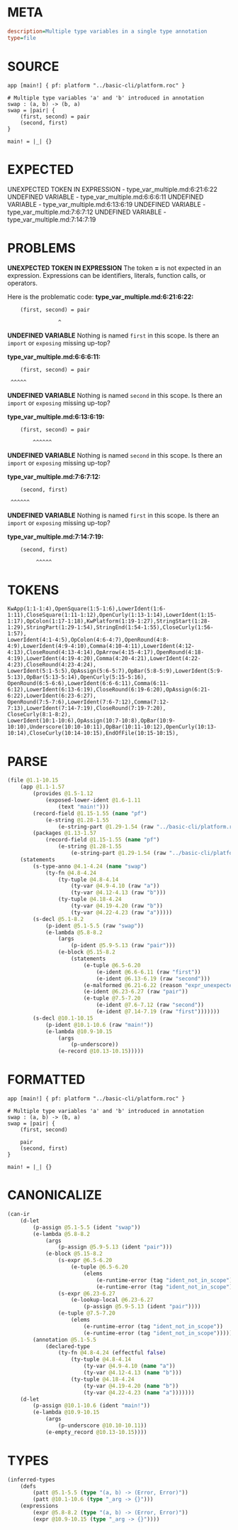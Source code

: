 # META
~~~ini
description=Multiple type variables in a single type annotation
type=file
~~~
# SOURCE
~~~roc
app [main!] { pf: platform "../basic-cli/platform.roc" }

# Multiple type variables 'a' and 'b' introduced in annotation
swap : (a, b) -> (b, a)
swap = |pair| {
    (first, second) = pair
    (second, first)
}

main! = |_| {}
~~~
# EXPECTED
UNEXPECTED TOKEN IN EXPRESSION - type_var_multiple.md:6:21:6:22
UNDEFINED VARIABLE - type_var_multiple.md:6:6:6:11
UNDEFINED VARIABLE - type_var_multiple.md:6:13:6:19
UNDEFINED VARIABLE - type_var_multiple.md:7:6:7:12
UNDEFINED VARIABLE - type_var_multiple.md:7:14:7:19
# PROBLEMS
**UNEXPECTED TOKEN IN EXPRESSION**
The token **=** is not expected in an expression.
Expressions can be identifiers, literals, function calls, or operators.

Here is the problematic code:
**type_var_multiple.md:6:21:6:22:**
```roc
    (first, second) = pair
```
                    ^


**UNDEFINED VARIABLE**
Nothing is named `first` in this scope.
Is there an `import` or `exposing` missing up-top?

**type_var_multiple.md:6:6:6:11:**
```roc
    (first, second) = pair
```
     ^^^^^


**UNDEFINED VARIABLE**
Nothing is named `second` in this scope.
Is there an `import` or `exposing` missing up-top?

**type_var_multiple.md:6:13:6:19:**
```roc
    (first, second) = pair
```
            ^^^^^^


**UNDEFINED VARIABLE**
Nothing is named `second` in this scope.
Is there an `import` or `exposing` missing up-top?

**type_var_multiple.md:7:6:7:12:**
```roc
    (second, first)
```
     ^^^^^^


**UNDEFINED VARIABLE**
Nothing is named `first` in this scope.
Is there an `import` or `exposing` missing up-top?

**type_var_multiple.md:7:14:7:19:**
```roc
    (second, first)
```
             ^^^^^


# TOKENS
~~~zig
KwApp(1:1-1:4),OpenSquare(1:5-1:6),LowerIdent(1:6-1:11),CloseSquare(1:11-1:12),OpenCurly(1:13-1:14),LowerIdent(1:15-1:17),OpColon(1:17-1:18),KwPlatform(1:19-1:27),StringStart(1:28-1:29),StringPart(1:29-1:54),StringEnd(1:54-1:55),CloseCurly(1:56-1:57),
LowerIdent(4:1-4:5),OpColon(4:6-4:7),OpenRound(4:8-4:9),LowerIdent(4:9-4:10),Comma(4:10-4:11),LowerIdent(4:12-4:13),CloseRound(4:13-4:14),OpArrow(4:15-4:17),OpenRound(4:18-4:19),LowerIdent(4:19-4:20),Comma(4:20-4:21),LowerIdent(4:22-4:23),CloseRound(4:23-4:24),
LowerIdent(5:1-5:5),OpAssign(5:6-5:7),OpBar(5:8-5:9),LowerIdent(5:9-5:13),OpBar(5:13-5:14),OpenCurly(5:15-5:16),
OpenRound(6:5-6:6),LowerIdent(6:6-6:11),Comma(6:11-6:12),LowerIdent(6:13-6:19),CloseRound(6:19-6:20),OpAssign(6:21-6:22),LowerIdent(6:23-6:27),
OpenRound(7:5-7:6),LowerIdent(7:6-7:12),Comma(7:12-7:13),LowerIdent(7:14-7:19),CloseRound(7:19-7:20),
CloseCurly(8:1-8:2),
LowerIdent(10:1-10:6),OpAssign(10:7-10:8),OpBar(10:9-10:10),Underscore(10:10-10:11),OpBar(10:11-10:12),OpenCurly(10:13-10:14),CloseCurly(10:14-10:15),EndOfFile(10:15-10:15),
~~~
# PARSE
~~~clojure
(file @1.1-10.15
	(app @1.1-1.57
		(provides @1.5-1.12
			(exposed-lower-ident @1.6-1.11
				(text "main!")))
		(record-field @1.15-1.55 (name "pf")
			(e-string @1.28-1.55
				(e-string-part @1.29-1.54 (raw "../basic-cli/platform.roc"))))
		(packages @1.13-1.57
			(record-field @1.15-1.55 (name "pf")
				(e-string @1.28-1.55
					(e-string-part @1.29-1.54 (raw "../basic-cli/platform.roc"))))))
	(statements
		(s-type-anno @4.1-4.24 (name "swap")
			(ty-fn @4.8-4.24
				(ty-tuple @4.8-4.14
					(ty-var @4.9-4.10 (raw "a"))
					(ty-var @4.12-4.13 (raw "b")))
				(ty-tuple @4.18-4.24
					(ty-var @4.19-4.20 (raw "b"))
					(ty-var @4.22-4.23 (raw "a")))))
		(s-decl @5.1-8.2
			(p-ident @5.1-5.5 (raw "swap"))
			(e-lambda @5.8-8.2
				(args
					(p-ident @5.9-5.13 (raw "pair")))
				(e-block @5.15-8.2
					(statements
						(e-tuple @6.5-6.20
							(e-ident @6.6-6.11 (raw "first"))
							(e-ident @6.13-6.19 (raw "second")))
						(e-malformed @6.21-6.22 (reason "expr_unexpected_token"))
						(e-ident @6.23-6.27 (raw "pair"))
						(e-tuple @7.5-7.20
							(e-ident @7.6-7.12 (raw "second"))
							(e-ident @7.14-7.19 (raw "first")))))))
		(s-decl @10.1-10.15
			(p-ident @10.1-10.6 (raw "main!"))
			(e-lambda @10.9-10.15
				(args
					(p-underscore))
				(e-record @10.13-10.15)))))
~~~
# FORMATTED
~~~roc
app [main!] { pf: platform "../basic-cli/platform.roc" }

# Multiple type variables 'a' and 'b' introduced in annotation
swap : (a, b) -> (b, a)
swap = |pair| {
	(first, second)
	
	pair
	(second, first)
}

main! = |_| {}
~~~
# CANONICALIZE
~~~clojure
(can-ir
	(d-let
		(p-assign @5.1-5.5 (ident "swap"))
		(e-lambda @5.8-8.2
			(args
				(p-assign @5.9-5.13 (ident "pair")))
			(e-block @5.15-8.2
				(s-expr @6.5-6.20
					(e-tuple @6.5-6.20
						(elems
							(e-runtime-error (tag "ident_not_in_scope"))
							(e-runtime-error (tag "ident_not_in_scope")))))
				(s-expr @6.23-6.27
					(e-lookup-local @6.23-6.27
						(p-assign @5.9-5.13 (ident "pair"))))
				(e-tuple @7.5-7.20
					(elems
						(e-runtime-error (tag "ident_not_in_scope"))
						(e-runtime-error (tag "ident_not_in_scope"))))))
		(annotation @5.1-5.5
			(declared-type
				(ty-fn @4.8-4.24 (effectful false)
					(ty-tuple @4.8-4.14
						(ty-var @4.9-4.10 (name "a"))
						(ty-var @4.12-4.13 (name "b")))
					(ty-tuple @4.18-4.24
						(ty-var @4.19-4.20 (name "b"))
						(ty-var @4.22-4.23 (name "a")))))))
	(d-let
		(p-assign @10.1-10.6 (ident "main!"))
		(e-lambda @10.9-10.15
			(args
				(p-underscore @10.10-10.11))
			(e-empty_record @10.13-10.15))))
~~~
# TYPES
~~~clojure
(inferred-types
	(defs
		(patt @5.1-5.5 (type "(a, b) -> (Error, Error)"))
		(patt @10.1-10.6 (type "_arg -> {}")))
	(expressions
		(expr @5.8-8.2 (type "(a, b) -> (Error, Error)"))
		(expr @10.9-10.15 (type "_arg -> {}"))))
~~~
